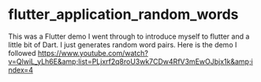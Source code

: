 # flutter_application_random_words
This was a Flutter demo I went through to introduce myself to flutter and a little bit of Dart. I just generates random word pairs. Here is the demo I followed https://www.youtube.com/watch?v=QlwiL_yLh6E&amp;list=PLjxrf2q8roU3wk7CDw4RfV3mEwOJbjx1k&amp;index=4
